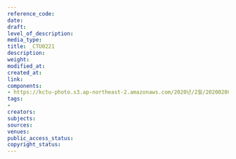 ```yaml
---
reference_code: 
date: 
draft: 
level_of_description: 
media_type: 
title: _CTU0221
description: 
weight: 
modified_at: 
created_at: 
link: 
components:
- https://kctu-photo.s3.ap-northeast-2.amazonaws.com/2020년/2월/20200208_문중원열사+진상규명·책임자+처벌+및+한국마사회+적폐청산을+위한+전국노동자대회/_CTU0221.jpg
tags:
- 
creators: 
subjects: 
sources: 
venues: 
public_access_status: 
copyright_status: 
---
```

